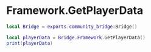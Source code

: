 # Framework.GetPlayerData

```lua
local Bridge = exports.community_bridge:Bridge()

local playerData = Bridge.Framework.GetPlayerData()
print(playerData)
```
